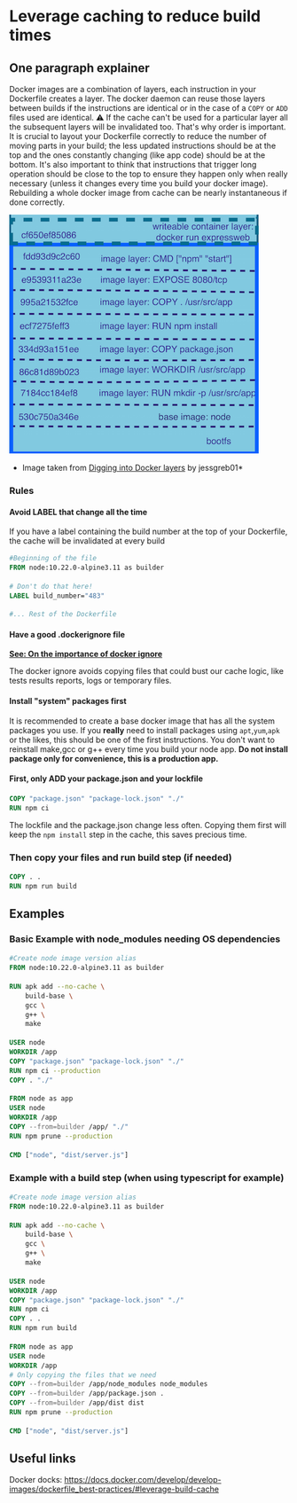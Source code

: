 # Leverage caching to reduce build times

## One paragraph explainer

Docker images are a combination of layers, each instruction in your Dockerfile creates a layer. The docker daemon can reuse those layers between builds if the instructions are identical or in the case of a `COPY` or `ADD` files used are identical. ⚠️ If the cache can't be used for a particular layer all the subsequent layers will be invalidated too. That's why order is important. It is crucial to layout your Dockerfile correctly to reduce the number of moving parts in your build; the less updated instructions should be at the top and the ones constantly changing (like app code) should be at the bottom. It's also important to think that instructions that trigger long operation should be close to the top to ensure they happen only when really necessary (unless it changes every time you build your docker image). Rebuilding a whole docker image from cache can be nearly instantaneous if done correctly.

![Docker layers](/assets/images/docker_layers_schema.png)

* Image taken from [Digging into Docker layers](https://medium.com/@jessgreb01/digging-into-docker-layers-c22f948ed612) by jessgreb01*

### Rules

#### Avoid LABEL that change all the time 

If you have a label containing the build number at the top of your Dockerfile, the cache will be invalidated at every build 

```Dockerfile
#Beginning of the file
FROM node:10.22.0-alpine3.11 as builder

# Don't do that here!
LABEL build_number="483"

#... Rest of the Dockerfile
```

#### Have a good .dockerignore file

[**See: On the importance of docker ignore**](/sections/docker/docker-ignore.md)

The docker ignore avoids copying files that could bust our cache logic, like tests results reports, logs or temporary files.

#### Install "system" packages first

It is recommended to create a base docker image that has all the system packages you use. If you **really** need to install packages using `apt`,`yum`,`apk` or the likes, this should be one of the first instructions. You don't want to reinstall make,gcc or g++ every time you build your node app.
**Do not install package only for convenience, this is a production app.**

#### First, only ADD your package.json and your lockfile

```Dockerfile
COPY "package.json" "package-lock.json" "./"
RUN npm ci
```

The lockfile and the package.json change less often. Copying them first will keep the `npm install` step in the cache, this saves precious time. 

### Then copy your files and run build step (if needed) 

```Dockerfile
COPY . .
RUN npm run build
```

## Examples

### Basic Example with node_modules needing OS dependencies
```Dockerfile
#Create node image version alias
FROM node:10.22.0-alpine3.11 as builder

RUN apk add --no-cache \
    build-base \
    gcc \
    g++ \
    make

USER node
WORKDIR /app
COPY "package.json" "package-lock.json" "./"
RUN npm ci --production
COPY . "./"

FROM node as app
USER node
WORKDIR /app
COPY --from=builder /app/ "./"
RUN npm prune --production

CMD ["node", "dist/server.js"]
```


### Example with a build step (when using typescript for example)
```Dockerfile
#Create node image version alias
FROM node:10.22.0-alpine3.11 as builder

RUN apk add --no-cache \
    build-base \
    gcc \
    g++ \
    make

USER node
WORKDIR /app
COPY "package.json" "package-lock.json" "./"
RUN npm ci
COPY . .
RUN npm run build

FROM node as app
USER node
WORKDIR /app
# Only copying the files that we need
COPY --from=builder /app/node_modules node_modules
COPY --from=builder /app/package.json .
COPY --from=builder /app/dist dist
RUN npm prune --production

CMD ["node", "dist/server.js"]
```

## Useful links

Docker docks: https://docs.docker.com/develop/develop-images/dockerfile_best-practices/#leverage-build-cache
